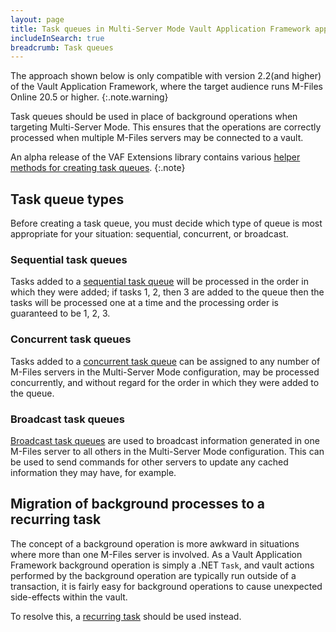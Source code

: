 ```yaml
---
layout: page
title: Task queues in Multi-Server Mode Vault Application Framework applications
includeInSearch: true
breadcrumb: Task queues
---
```


The approach shown below is only compatible with version 2.2(and higher) of the Vault Application Framework, where the target audience runs M-Files Online 20.5 or higher.
{:.note.warning}

Task queues should be used in place of background operations when targeting Multi-Server Mode.  This ensures that the operations are correctly processed when multiple M-Files servers may be connected to a vault.

An alpha release of the VAF Extensions library contains various [helper methods for creating task queues](https://github.com/M-Files/VAF.Extensions.Community/blob/multiservermode/MFiles.VAF.Extensions/MultiServerMode/ExtensionMethods/VaultApplicationBaseExtensionMethods.cs).
{:.note}

## Task queue types

Before creating a task queue, you must decide which type of queue is most appropriate for your situation: sequential, concurrent, or broadcast.

### Sequential task queues

Tasks added to a [sequential task queue](Sequential) will be processed in the order in which they were added; if tasks 1, 2, then 3 are added to the queue then the tasks will be processed one at a time and the processing order is guaranteed to be 1, 2, 3.

### Concurrent task queues

Tasks added to a [concurrent task queue](Concurrent) can be assigned to any number of M-Files servers in the Multi-Server Mode configuration, may be processed concurrently, and without regard for the order in which they were added to the queue.

### Broadcast task queues

[Broadcast task queues](Broadcast) are used to broadcast information generated in one M-Files server to all others in the Multi-Server Mode configuration.  This can be used to send commands for other servers to update any cached information they may have, for example.

## Migration of background processes to a recurring task

The concept of a background operation is more awkward in situations where more than one M-Files server is involved.  As a Vault Application Framework background operation is simply a .NET `Task`, and vault actions performed by the background operation are typically run outside of a transaction, it is fairly easy for background operations to cause unexpected side-effects within the vault.

To resolve this, a [recurring task](../Recurring-Tasks) should be used instead.
